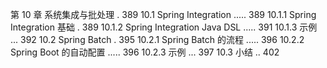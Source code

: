 第 10 章  系统集成与批处理 . 389
10.1  Spring Integration ..... 389
10.1.1  Spring Integration 基础 . 389
10.1.2  Spring Integration Java DSL ..... 391
10.1.3  示例 ... 392
10.2  Spring Batch . 395
10.2.1  Spring Batch 的流程 ..... 396
10.2.2  Spring Boot 的自动配置 ..... 396
10.2.3  示例 ... 397
10.3  小结 .. 402